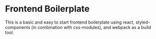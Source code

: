 # Frontend Boilerplate

This is a basic and easy to start frontend boilerplate using react, styled-components (in combination with css-modules), and webpack as a build tool.

